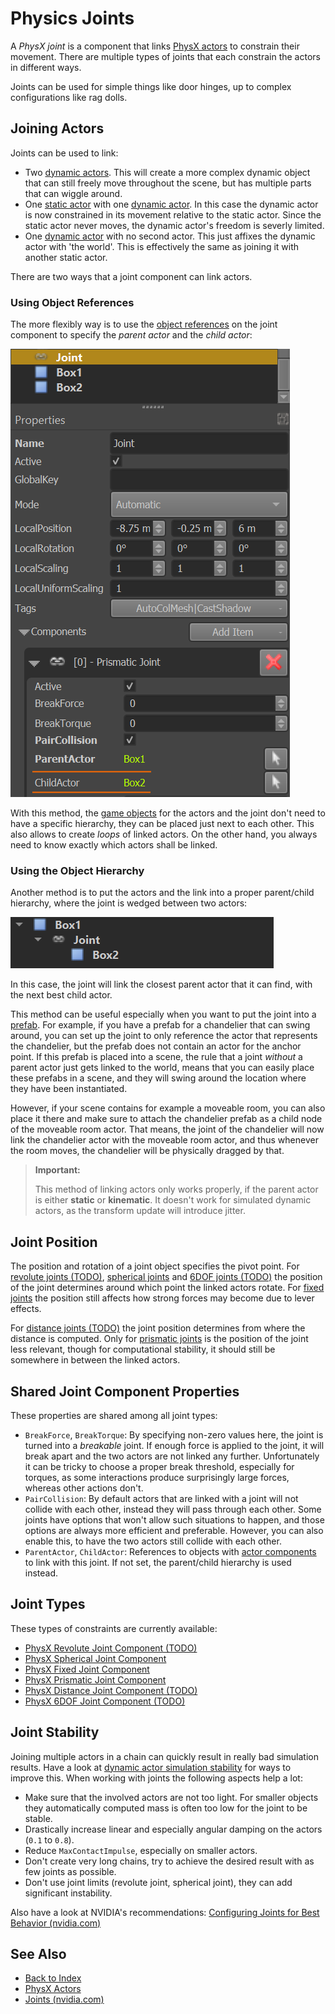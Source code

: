 # Physics Joints

A *PhysX joint* is a component that links [PhysX actors](../actors/physx-actors.md) to constrain their movement. There are multiple types of joints that each constrain the actors in different ways.

Joints can be used for simple things like door hinges, up to complex configurations like rag dolls.

## Joining Actors

Joints can be used to link:

* Two [dynamic actors](../actors/physx-dynamic-actor-component.md). This will create a more complex dynamic object that can still freely move throughout the scene, but has multiple parts that can wiggle around.
* One [static actor](../actors/physx-static-actor-component.md) with one [dynamic actor](../actors/physx-dynamic-actor-component.md). In this case the dynamic actor is now constrained in its movement relative to the static actor. Since the static actor never moves, the dynamic actor's freedom is severly limited.
* One [dynamic actor](../actors/physx-dynamic-actor-component.md) with no second actor. This just affixes the dynamic actor with 'the world'. This is effectively the same as joining it with another static actor.

There are two ways that a joint component can link actors.

### Using Object References

The more flexibly way is to use the [object references](../../scenes/object-references.md) on the joint component to specify the *parent actor* and the *child actor*:

![Linking Actors](media/link-joints.png)

With this method, the [game objects](../../runtime/world/game-objects.md) for the actors and the joint don't need to have a specific hierarchy, they can be placed just next to each other. This also allows to create *loops* of linked actors. On the other hand, you always need to know exactly which actors shall be linked.

### Using the Object Hierarchy

Another method is to put the actors and the link into a proper parent/child hierarchy, where the joint is wedged between two actors:

![Linking Actors](media/link-joints-hierarchy.png)

In this case, the joint will link the closest parent actor that it can find, with the next best child actor.

This method can be useful especially when you want to put the joint into a [prefab](../../prefabs/prefabs-overview.md). For example, if you have a prefab for a chandelier that can swing around, you can set up the joint to only reference the actor that represents the chandelier, but the prefab does not contain an actor for the anchor point. If this prefab is placed into a scene, the rule that a joint *without* a parent actor just gets linked to the world, means that you can easily place these prefabs in a scene, and they will swing around the location where they have been instantiated.

However, if your scene contains for example a moveable room, you can also place it there and make sure to attach the chandelier prefab as a child node of the moveable room actor. That means, the joint of the chandelier will now link the chandelier actor with the moveable room actor, and thus whenever the room moves, the chandelier will be physically dragged by that.

> **Important:**
>
> This method of linking actors only works properly, if the parent actor is either **static** or **kinematic**. It doesn't work for simulated dynamic actors, as the transform update will introduce jitter.

## Joint Position

The position and rotation of a joint object specifies the pivot point. For [revolute joints (TODO)](physx-revolute-joint-component.md), [spherical joints](physx-spherical-joint-component.md) and [6DOF joints (TODO)](physx-6dof-joint-component.md) the position of the joint determines around which point the linked actors rotate. For [fixed joints](physx-fixed-joint-component.md) the position still affects how strong forces may become due to lever effects.

For [distance joints (TODO)](physx-distance-joint-component.md) the joint position determines from where the distance is computed. Only for [prismatic joints](physx-prismatic-joint-component.md) is the position of the joint less relevant, though for computational stability, it should still be somewhere in between the linked actors.

## Shared Joint Component Properties

These properties are shared among all joint types:

* `BreakForce`, `BreakTorque`: By specifying non-zero values here, the joint is turned into a *breakable* joint. If enough force is applied to the joint, it will break apart and the two actors are not linked any further. Unfortunately it can be tricky to choose a proper break threshold, especially for torques, as some interactions produce surprisingly large forces, whereas other actions don't.
* `PairCollision`: By default actors that are linked with a joint will not collide with each other, instead they will pass through each other. Some joints have options that won't allow such situations to happen, and those options are always more efficient and preferable. However, you can also enable this, to have the two actors still collide with each other.
* `ParentActor`, `ChildActor`: References to objects with [actor components](../actors/physx-actors.md) to link with this joint. If not set, the parent/child hierarchy is used instead.

## Joint Types

These types of constraints are currently available:

* [PhysX Revolute Joint Component (TODO)](physx-revolute-joint-component.md)
* [PhysX Spherical Joint Component](physx-spherical-joint-component.md)
* [PhysX Fixed Joint Component](physx-fixed-joint-component.md)
* [PhysX Prismatic Joint Component](physx-prismatic-joint-component.md)
* [PhysX Distance Joint Component (TODO)](physx-distance-joint-component.md)
* [PhysX 6DOF Joint Component (TODO)](physx-6dof-joint-component.md)

## Joint Stability

Joining multiple actors in a chain can quickly result in really bad simulation results. Have a look at [dynamic actor simulation stability](../actors/physx-dynamic-actor-component.md#simulation-stability) for ways to improve this. When working with joints the following aspects help a lot:

* Make sure that the involved actors are not too light. For smaller objects they automatically computed mass is often too low for the joint to be stable.
* Drastically increase linear and especially angular damping on the actors (`0.1` to `0.8`).
* Reduce `MaxContactImpulse`, especially on smaller actors.
* Don't create very long chains, try to achieve the desired result with as few joints as possible.
* Don't use joint limits (revolute joint, spherical joint), they can add significant instability.

Also have a look at NVIDIA's recommendations: [Configuring Joints for Best Behavior (nvidia.com)](https://gameworksdocs.nvidia.com/PhysX/4.0/documentation/PhysXGuide/Manual/Joints.html#configuring-joints-for-best-behavior)


## See Also

* [Back to Index](../../index.md)
* [PhysX Actors](../actors/physx-actors.md)
* [Joints (nvidia.com)](https://gameworksdocs.nvidia.com/PhysX/4.0/documentation/PhysXGuide/Manual/Joints.html)
